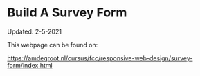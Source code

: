 # Build A Survey Form
Updated: 2-5-2021

This webpage can be found on:

https://amdegroot.nl/cursus/fcc/responsive-web-design/survey-form/index.html